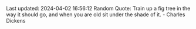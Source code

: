 Last updated: 2024-04-02 16:56:12
Random Quote: Train up a fig tree in the way it should go, and when you are old sit under the shade of it. - Charles Dickens